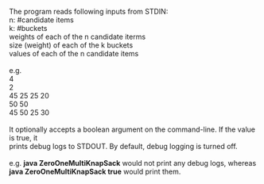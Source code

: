 The program reads following inputs from STDIN:<br>
n: #candidate items<br>
k: #buckets<br>
weights of each of the n candidate iterms<br>
size (weight) of each of the k buckets<br>
values of each of the n candidate items<br>
<br>
e.g. <br>
4<br>
2<br>
45 25 25 20<br>
50 50 <br>
45 50 25 30<br>
<br>
It optionally accepts a boolean argument on the command-line. If the value is true, it<br>
prints debug logs to STDOUT. By default, debug logging is turned off.<br>
<br>
e.g. <b>java ZeroOneMultiKnapSack</b> would not print any debug logs, whereas<br>
<b>java ZeroOneMultiKnapSack true</b> would print them.<br>
